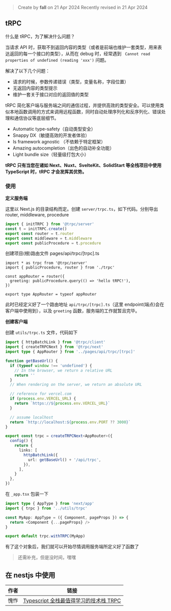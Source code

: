 > Create by **fall** on 21 Apr 2024
> Recently revised in 21 Apr 2024

## tRPC

什么是 tRPC，为了解决什么问题？

当请求 API 时，获取不到返回内容的类型（或者是前端也维护一套类型，用来表达返回的每一个接口的类型），从而在 debug 时，经常遇到 ` Cannot read properties of undefined (reading 'xxx')` 问题。

解决了以下几个问题：

- 请求的时候，参数传递错误（类型，变量名称，字段位置）
- 无返回内容的类型提示
- 维护一套关于接口对应的返回值的类型

tRPC 简化客户端与服务端之间的通信过程，并提供高效的类型安全。可以使用类似本地函数调用的方式来调用远程函数，同时自动处理序列化和反序列化、错误处理和通信协议等底层细节。

- Automatic type-safety（自动类型安全）
- Snappy DX（敏捷高效的开发者体验）
- Is framework agnostic （不依赖于特定框架）
- Amazing autocompletion（出色的自动补全功能）
- Light bundle size（轻量级打包大小）

**tRPC 只有当您在诸如 Next、Nuxt、SvelteKit、SolidStart 等全栈项目中使用 TypeScript 时，tRPC 才会发挥其优势。**

### 使用

**定义服务端**

这里以 Next.js 的目录结构而定。创建 `server/trpc.ts`，如下代码。分别导出 router, middleware, procedure

```ts
import { initTRPC } from '@trpc/server'
const t = initTRPC.create()
export const router = t.router 
export const middleware = t.middleware 
export const publicProcedure = t.procedure
```

创建项目(根)路由文件 pages/api/trpc/[trpc].ts

```text
import * as trpc from '@trpc/server'
import { publicProcedure, router } from './trpc'

const appRouter = router({
  greeting: publicProcedure.query(() => 'hello tRPC!'),
})

export type AppRouter = typeof appRouter
```

此时已经定义好了一个路由地址 `api/trpc/[trpc].ts`（这里 endpoint(端点)会在客户端中使用到），以及 `greeting` 函数，服务端的工作就暂且完毕。

**创建客户端**

创建 `utils/trpc.ts` 文件，代码如下

```ts
import { httpBatchLink } from '@trpc/client'
import { createTRPCNext } from '@trpc/next'
import type { AppRouter } from '../pages/api/trpc/[trpc]'

function getBaseUrl() {
  if (typeof window !== 'undefined') {
    // In the browser, we return a relative URL
    return ''
  }
  // When rendering on the server, we return an absolute URL

  // reference for vercel.com
  if (process.env.VERCEL_URL) {
    return `https://${process.env.VERCEL_URL}`
  }

  // assume localhost
  return `http://localhost:${process.env.PORT ?? 3000}`
}

export const trpc = createTRPCNext<AppRouter>({
  config() {
    return {
      links: [
        httpBatchLink({
          url: getBaseUrl() + '/api/trpc',
        }),
      ],
    }
  },
})
```

在 `_app.tsx` 包装一下

```ts
import type { AppType } from 'next/app'
import { trpc } from '../utils/trpc'

const MyApp: AppType = ({ Component, pageProps }) => {
  return <Component {...pageProps} />
}

export default trpc.withTRPC(MyApp)
```

有了这个对象后，我们就可以开始尽情调用服务端所定义好了函数了

> 还需补充，但是没时间，嘿嘿

## 在 nestjs 中使用

| 作者 | 链接                                                         |
| ---- | ------------------------------------------------------------ |
| 愧怍 | [Typescript 全栈最值得学习的技术栈 TRPC](https://zhuanlan.zhihu.com/p/612310833) |
